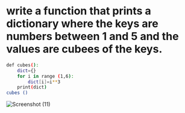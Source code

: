 
# write a function that prints a dictionary where the keys are numbers between 1 and 5 and the values are cubees of the keys.
```bash
def cubes(): 
    dict={}
    for i in range (1,6):
        dict[i]=i**3
    print(dict)
cubes ()
```
![Screenshot (11)](https://github.com/user-attachments/assets/e0fe9b01-7ac9-4edf-b491-d677acba067c)
